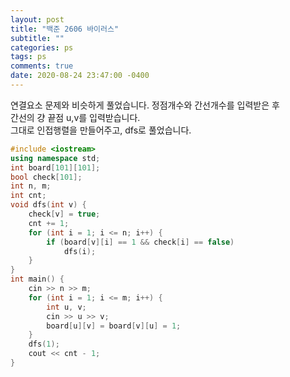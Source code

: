 ```yaml
---
layout: post
title: "백준 2606 바이러스"
subtitle: ""
categories: ps
tags: ps
comments: true
date: 2020-08-24 23:47:00 -0400
---
```


연결요소 문제와 비슷하게 풀었습니다. 
정점개수와 간선개수를 입력받은 후  
간선의 걍 끝점 u,v를 입력받습니다.  
그대로 인접행렬을 만들어주고, dfs로 풀었습니다.


```cpp
#include <iostream>
using namespace std;
int board[101][101];
bool check[101];
int n, m;
int cnt;
void dfs(int v) {
	check[v] = true;
	cnt += 1;
	for (int i = 1; i <= n; i++) {
		if (board[v][i] == 1 && check[i] == false)
			dfs(i);
	}
}
int main() {
	cin >> n >> m;
	for (int i = 1; i <= m; i++) {
		int u, v;
		cin >> u >> v;
		board[u][v] = board[v][u] = 1;
	}
	dfs(1);
	cout << cnt - 1;
}
```

